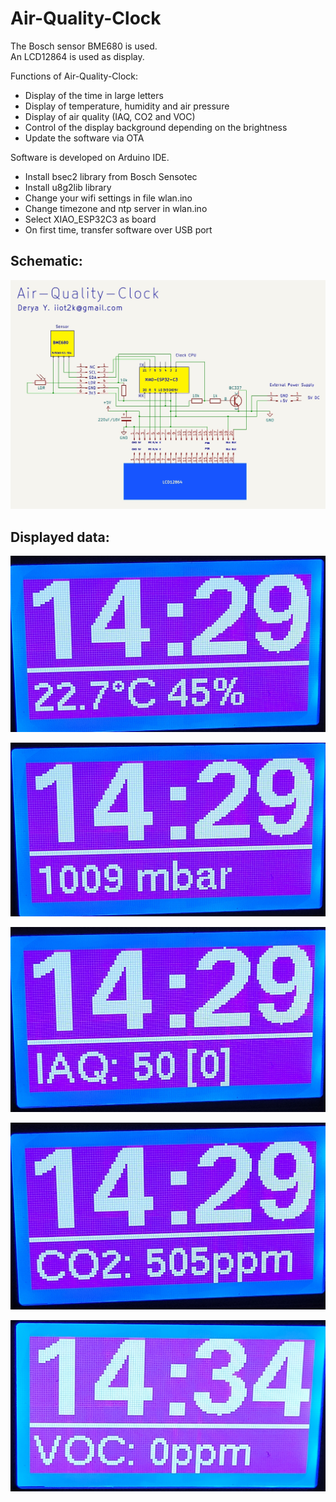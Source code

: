 # Air-Quality-Clock

The Bosch sensor BME680 is used.<br>
An LCD12864 is used as display.<br>

Functions of Air-Quality-Clock:<br>

- Display of the time in large letters
- Display of temperature, humidity and air pressure
- Display of air quality (IAQ, CO2 and VOC)
- Control of the display background depending on the brightness
- Update the software via OTA

Software is developed on Arduino IDE.<br>

- Install bsec2 library from Bosch Sensotec
- Install u8g2lib library
- Change your wifi settings in file wlan.ino
- Change timezone and ntp server in wlan.ino
- Select XIAO_ESP32C3 as board
- On first time, transfer software over USB port

## Schematic:

![image info](images/schematic.jpg)

## Displayed data:

![image info](images/temp_hum.jpg)

![image info](images/pressure.jpg)

![image info](images/iaq.jpg)

![image info](images/co2.jpg)

![image info](images/voc.jpg)



